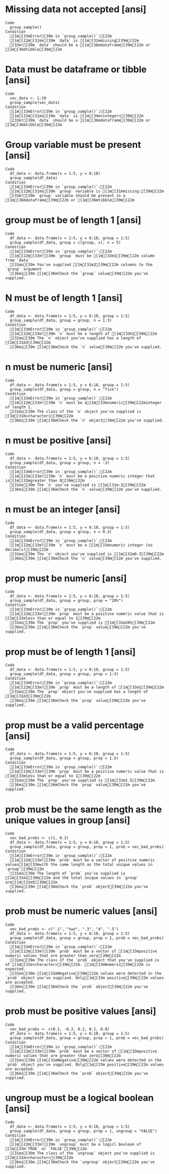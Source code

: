 # Missing data not accepted [ansi]

    Code
      group_sample()
    Condition
      [1m[33mError[39m in `group_sample()`:[22m
      [1m[22m[31mx[39m `data` is [1m[31mmissing[39m[22m
      [33m![39m `data` should be a [1m[36mdataframe[39m[22m or [1m[36mtibble[39m[22m

# Data must be dataframe or tibble [ansi]

    Code
      vec_data <- 1:10
      group_sample(vec_data)
    Condition
      [1m[33mError[39m in `group_sample()`:[22m
      [1m[22m[31mx[39m `data` is [1m[34m<integer>[39m[22m
      [33m![39m `data` should be a [1m[36mdataframe[39m[22m or [1m[36mtibble[39m[22m

# Group variable must be present [ansi]

    Code
      df_data <- data.frame(x = 1:5, y = 6:10)
      group_sample(df_data)
    Condition
      [1m[33mError[39m in `group_sample()`:[22m
      [1m[22m[31mx[39m `group` variable is [1m[31mmissing:[39m[22m
      [33m![39m `group` variable should be present in a [1m[36mdataframe[39m[22m or [1m[36mtibble[39m[22m

# group must be of length 1 [ansi]

    Code
      df_data <- data.frame(x = 1:5, y = 6:10, group = 1:5)
      group_sample(df_data, group = c(group, x), n = 5)
    Condition
      [1m[33mError[39m in `group_sample()`:[22m
      [1m[22m[33m![39m `group` must be [1m[33m1[39m[22m column from `data`
      [31mx[39m You've supplied [1m[31m2[39m[22m columns to the `group` argument
      [36mi[39m [1m[36mCheck the `group` value[39m[22m you've supplied.

# N must be of length 1 [ansi]

    Code
      df_data <- data.frame(x = 1:5, y = 6:10, group = 1:5)
      group_sample(df_data, group = group, n = 1:3)
    Condition
      [1m[33mError[39m in `group_sample()`:[22m
      [1m[22m[33m![39m `n` must be a length of [1m[33m1[39m[22m
      [31mx[39m The `n` object you've supplied has a length of [1m[31m3[39m[22m
      [36mi[39m [1m[36mCheck the `n` value[39m[22m you've supplied.

# n must be numeric [ansi]

    Code
      df_data <- data.frame(x = 1:5, y = 6:10, group = 1:5)
      group_sample(df_data, group = group, n = "five")
    Condition
      [1m[33mError[39m in `group_sample()`:[22m
      [1m[22m[33m![39m `n` must be a[1m[33mnumeric[39m[22minteger of length 1.
      [31mx[39m The class of the `n` object you've supplied is [1m[31m<character>[39m[22m
      [36mi[39m [1m[36mCheck the `n` object[39m[22m you've supplied.

# n must be positive [ansi]

    Code
      df_data <- data.frame(x = 1:5, y = 6:10, group = 1:5)
      group_sample(df_data, group = group, n = -3)
    Condition
      [1m[33mError[39m in `group_sample()`:[22m
      [1m[22m[33m![39m `n` must be a positive numeric integer that is[1m[33mgreater than 0[39m[22m
      [31mx[39m The `n` you've supplied is [1m[31m-3[39m[22m
      [36mi[39m [1m[36mCheck the `n` value[39m[22m you've supplied.

# n must be an integer [ansi]

    Code
      df_data <- data.frame(x = 1:5, y = 6:10, group = 1:5)
      group_sample(df_data, group = group, n = 0.3)
    Condition
      [1m[33mError[39m in `group_sample()`:[22m
      [1m[22m[33m![39m `n` must be a [1m[33mnumeric integer (no decimals)[39m[22m
      [31mx[39m The `n` object you've supplied is [1m[31m0.3[39m[22m
      [36mi[39m [1m[36mCheck the `n` value[39m[22m you've supplied.

# prop must be numeric [ansi]

    Code
      df_data <- data.frame(x = 1:5, y = 6:10, group = 1:5)
      group_sample(df_data, group = group, prop = "20%")
    Condition
      [1m[33mError[39m in `group_sample()`:[22m
      [1m[22m[33m![39m `prop` must be a positive numeric value that is [1m[33mless than or equal to 1[39m[22m
      [31mx[39m The `prop` you've supplied is [1m[31m20%[39m[22m
      [36mi[39m [1m[36mCheck the `prop` value[39m[22m you've supplied.

# prop must be of length 1 [ansi]

    Code
      df_data <- data.frame(x = 1:5, y = 6:10, group = 1:5)
      group_sample(df_data, group = group, prop = 1:3)
    Condition
      [1m[33mError[39m in `group_sample()`:[22m
      [1m[22m[33m![39m `prop` must be a length of [1m[33m1[39m[22m
      [31mx[39m The `prop` object you've supplied has a length of [1m[31m3[39m[22m
      [36mi[39m [1m[36mCheck the `prop` value[39m[22m you've supplied.

# prop must be a valid percentage [ansi]

    Code
      df_data <- data.frame(x = 1:5, y = 6:10, group = 1:5)
      group_sample(df_data, group = group, prop = 1.5)
    Condition
      [1m[33mError[39m in `group_sample()`:[22m
      [1m[22m[33m![39m `prop` must be a positive numeric value that is [1m[33mless than or equal to 1[39m[22m
      [31mx[39m The `prop` you've supplied is [1m[31m1.5[39m[22m
      [36mi[39m [1m[36mCheck the `prop` value[39m[22m you've supplied.

# prob must be the same length as the unique values in group [ansi]

    Code
      vec_bad_probs <- c(1, 0.2)
      df_data <- data.frame(x = 1:5, y = 6:10, group = 1:5)
      group_sample(df_data, group = group, prop = 1, prob = vec_bad_probs)
    Condition
      [1m[33mError[39m in `group_sample()`:[22m
      [1m[22m[33m![39m `prob` must be a vector of positive numeric values[1m[33mwith the same length as the total unique values in `group`[39m[22m
      [31mx[39m The length of `prob` you've supplied is [1m[31m2[39m[22m and the total unique values in `group` are[1m[31m5[39m[22m
      [36mi[39m [1m[36mCheck the `prob` object[39m[22m you've supplied.

# prob must be numeric values [ansi]

    Code
      vec_bad_probs <- c(".1", "two", ".3", "4", ".5")
      df_data <- data.frame(x = 1:5, y = 6:10, group = 1:5)
      group_sample(df_data, group = group, prop = 1, prob = vec_bad_probs)
    Condition
      [1m[33mError[39m in `group_sample()`:[22m
      [1m[22m[33m![39m `prob` must be a vector of [1m[33mpositive numeric values that are greater than zero[39m[22m
      [31mx[39m The class of the `prob` object that you've supplied is of [1m[31m<character>[39m[22m. [1m[33mNumeric[39m[22m is expected.
      [31mx[39m [1m[31mNegative[39m[22m values were detected in the `prob` object you've supplied. Only[1m[33m positive[39m[22m values are accepted.
      [36mi[39m [1m[36mCheck the `prob` object[39m[22m you've supplied.

# prob must be positive values [ansi]

    Code
      vec_bad_probs <- c(0.1, -0.3, 0.2, 0.1, 0.8)
      df_data <- data.frame(x = 1:5, y = 6:10, group = 1:5)
      group_sample(df_data, group = group, prop = 1, prob = vec_bad_probs)
    Condition
      [1m[33mError[39m in `group_sample()`:[22m
      [1m[22m[33m![39m `prob` must be a vector of [1m[33mpositive numeric values that are greater than zero[39m[22m
      [31mx[39m [1m[31mNegative[39m[22m values were detected in the `prob` object you've supplied. Only[1m[33m positive[39m[22m values are accepted.
      [36mi[39m [1m[36mCheck the `prob` object[39m[22m you've supplied.

# ungroup must be a logical boolean [ansi]

    Code
      df_data <- data.frame(x = 1:5, y = 6:10, group = 1:5)
      group_sample(df_data, group = group, prop = 1, ungroup = "FALSE")
    Condition
      [1m[33mError[39m in `group_sample()`:[22m
      [1m[22m[33m![39m `ungroup` must be a logicl boolean of [1m[33m`TRUE` or `FALSE`[39m[22m
      [31mx[39m The class of the `ungroup` object you've supplied is [1m[31m<character>[39m[22m
      [36mi[39m [1m[36mCheck the `ungroup` object[39m[22m you've supplied.

